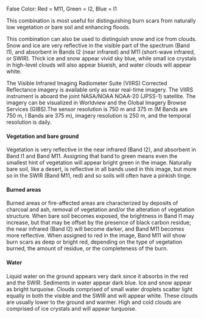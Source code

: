 False Color: Red = M11, Green = I2, Blue = I1

This combination is most useful for distinguishing burn scars from naturally low vegetation or bare soil and enhancing floods.

This combination can also be used to distinguish snow and ice from clouds. Snow and ice are very reflective in the visible part of the spectrum (Band I1), and absorbent in Bands I2 (near infrared) and M11 (short-wave infrared, or SWIR). Thick ice and snow appear vivid sky blue, while small ice crystals in high-level clouds will also appear blueish, and water clouds will appear white.

The Visible Infrared Imaging Radiometer Suite (VIIRS) Corrected Reflectance imagery is available only as near real-time imagery. The VIIRS instrument is aboard the joint NASA/NOAA NOAA-20 (JPSS-1) satellite. The imagery can be visualized in Worldview and the Global Imagery Browse Services (GIBS).The sensor resolution is 750 m and 375 m (M Bands are 750 m, I Bands are 375 m), imagery resolution is 250 m, and the temporal resolution is daily.

#### Vegetation and bare ground
Vegetation is very reflective in the near infrared (Band I2), and absorbent in Band I1 and Band M11. Assigning that band to green means even the smallest hint of vegetation will appear bright green in the image. Naturally bare soil, like a desert, is reflective in all bands used in this image, but more so in the SWIR (Band M11, red) and so soils will often have a pinkish tinge.

#### Burned areas
Burned areas or fire-affected areas are characterized by deposits of charcoal and ash, removal of vegetation and/or the alteration of vegetation structure. When bare soil becomes exposed, the brightness in Band I1 may increase, but that may be offset by the presence of black carbon residue; the near infrared (Band I2) will become darker, and Band M11 becomes more reflective. When assigned to red in the image, Band M11 will show burn scars as deep or bright red, depending on the type of vegetation burned, the amount of residue, or the completeness of the burn.

#### Water
Liquid water on the ground appears very dark since it absorbs in the red and the SWIR. Sediments in water appear dark blue. Ice and snow appear as bright turquoise.
Clouds comprised of small water droplets scatter light equally in both the visible and the SWIR and will appear white. These clouds are usually lower to the ground and warmer. High and cold clouds are comprised of ice crystals and will appear turquoise.
